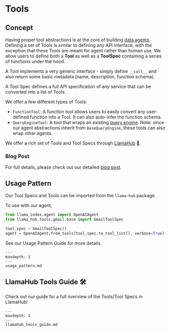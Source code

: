 # Tools

## Concept

Having proper tool abstractions is at the core of building [data agents](/core_modules/agent_modules/agents/root.md). Defining a set of Tools is similar to defining any API interface, with the exception that these Tools are meant for agent rather than human use. We allow users to define both a **Tool** as well as a **ToolSpec** containing a series of functions under the hood. 

A Tool implements a very generic interface - simply define `__call__` and also return some basic metadata (name, description, function schema).

A Tool Spec defines a full API specification of any service that can be converted into a list of Tools.

We offer a few different types of Tools:
- `FunctionTool`: A function tool allows users to easily convert any user-defined function into a Tool. It can also auto-infer the function schema.
- `QueryEngineTool`: A tool that wraps an existing [query engine](/core_modules/query_modules/root.md). Note: since our agent abstractions inherit from `BaseQueryEngine`, these tools can also wrap other agents.

We offer a rich set of Tools and Tool Specs through [LlamaHub](https://llamahub.ai/) 🦙. 

### Blog Post

For full details, please check out our detailed [blog post]().

## Usage Pattern

Our Tool Specs and Tools can be imported from the `llama-hub` package.

To use with our agent,
```python
from llama_index.agent import OpenAIAgent
from llama_hub.tools.gmail.base import GmailToolSpec

tool_spec = GmailToolSpec()
agent = OpenAIAgent.from_tools(tool_spec.to_tool_list(), verbose=True)

```

See our Usage Pattern Guide for more details.
```{toctree}
---
maxdepth: 1
---
usage_pattern.md
```

## LlamaHub Tools Guide 🛠️

Check out our guide for a full overview of the Tools/Tool Specs in LlamaHub! 
```{toctree}
---
maxdepth: 1
---
llamahub_tools_guide.md
```


<!-- We offer a rich set of Tool Specs that are offered through [LlamaHub](https://llamahub.ai/) 🦙. 
These tool specs represent an initial curated list of services that an agent can interact with and enrich its capability to perform different actions. 

![](/_static/data_connectors/llamahub.png) -->


<!-- ## Module Guides
```{toctree}
---
maxdepth: 1
---
modules.md
```

## Tool Example Notebooks

Coming soon!  -->

